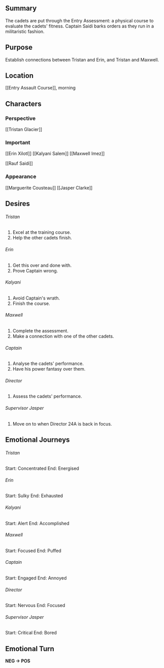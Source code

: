 ## Summary
The cadets are put through the Entry Assessment: a physical course to evaluate the cadets' fitness. Captain Saidi barks orders as they run in a militaristic fashion.
## Purpose
Establish connections between Tristan and Erin, and Tristan and Maxwell.
## Location
[[Entry Assault Course]], morning
## Characters 
### Perspective
[[Tristan Glacier]]
### Important
[[Erin Xilotl]]
[[Kalyani Salem]]
[[Maxwell Imez]]

[[Rauf Saidi]]
### Appearance
[[Marguerite Cousteau]]
[[Jasper Clarke]]
## Desires
###### Tristan
1. Excel at the training course.
2. Help the other cadets finish.
###### Erin
1. Get this over and done with.
2. Prove Captain wrong.
###### Kalyani
1. Avoid Captain's wrath.
2. Finish the course.
###### Maxwell
1. Complete the assessment.
2. Make a connection with one of the other cadets.
###### Captain
1. Analyse the cadets' performance.
2. Have his power fantasy over them.
###### Director
1. Assess the cadets' performance.
###### Supervisor Jasper
1. Move on to when Director 24A is back in focus.
## Emotional Journeys
###### Tristan
Start: Concentrated
End: Energised
###### Erin
Start: Sulky
End: Exhausted
###### Kalyani
Start: Alert
End: Accomplished
###### Maxwell
Start: Focused
End: Puffed
###### Captain
Start: Engaged
End: Annoyed
###### Director
Start: Nervous
End: Focused
###### Supervisor Jasper
Start: Critical
End: Bored
## Emotional Turn
**NEG -> POS**
